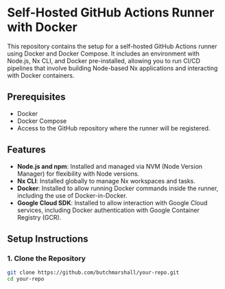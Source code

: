 # Self-Hosted GitHub Actions Runner with Docker

This repository contains the setup for a self-hosted GitHub Actions runner using Docker and Docker Compose. It includes an environment with Node.js, Nx CLI, and Docker pre-installed, allowing you to run CI/CD pipelines that involve building Node-based Nx applications and interacting with Docker containers.

## Prerequisites

- Docker
- Docker Compose
- Access to the GitHub repository where the runner will be registered.

## Features

- **Node.js and npm**: Installed and managed via NVM (Node Version Manager) for flexibility with Node versions.
- **Nx CLI**: Installed globally to manage Nx workspaces and tasks.
- **Docker**: Installed to allow running Docker commands inside the runner, including the use of Docker-in-Docker.
- **Google Cloud SDK**: Installed to allow interaction with Google Cloud services, including Docker authentication with Google Container Registry (GCR).

## Setup Instructions

### 1. Clone the Repository

```bash
git clone https://github.com/butchmarshall/your-repo.git
cd your-repo
```
